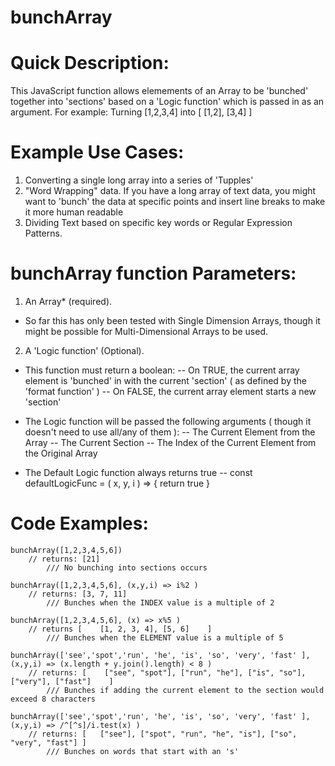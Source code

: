 # bunchArray #

# Quick Description:
This JavaScript function allows elemements of an Array to be 'bunched' together into 'sections' based on a 'Logic function' which is passed in as an argument. 
  For example: Turning [1,2,3,4] into [ [1,2], [3,4] ] 

# Example Use Cases: 
1. Converting a single long array into a series of 'Tupples'
2. "Word Wrapping" data. If you have a long array of text data, you might want to 'bunch' the data at specific points and insert line breaks to make it more human readable
3. Dividing Text based on specific key words or Regular Expression Patterns.   

# bunchArray function Parameters: 

 1. An Array* (required).
  * So far this has only been tested with Single Dimension Arrays, though it might be possible for Multi-Dimensional Arrays to be used. 
  
 2. A 'Logic function' (Optional). 
  - This function must return a boolean:
    -- On TRUE, the current array element is 'bunched' in with the current 'section' ( as defined by the 'format function' )
    -- On FALSE, the current array element starts a new 'section'

  - The Logic function will be passed the following arguments ( though it doesn't need to use all/any of them ):
    -- The Current Element from the Array
    -- The Current Section
    -- The Index of the Current Element from the Original Array
    
  - The Default Logic function always returns true
    --   const defaultLogicFunc = ( x, y, i ) => { return true }

# Code Examples:

	bunchArray([1,2,3,4,5,6]) 
		// returns:	[21]
            /// No bunching into sections occurs

	bunchArray([1,2,3,4,5,6], (x,y,i) => i%2 )
		// returns:	[3, 7, 11] 
            /// Bunches when the INDEX value is a multiple of 2 
 
    bunchArray([1,2,3,4,5,6], (x) => x%5 )
        // returns [    [1, 2, 3, 4], [5, 6]    ]
            /// Bunches when the ELEMENT value is a multiple of 5
 
    bunchArray(['see','spot','run', 'he', 'is', 'so', 'very', 'fast' ], (x,y,i) => (x.length + y.join().length) < 8 )  
        // returns: [    ["see", "spot"], ["run", "he"], ["is", "so"], ["very"], ["fast"]    ]
            /// Bunches if adding the current element to the section would exceed 8 characters

    bunchArray(['see','spot','run', 'he', 'is', 'so', 'very', 'fast' ], (x,y,i) => /^[^s]/i.test(x) )
        // returns: [   ["see"], ["spot", "run", "he", "is"], ["so", "very", "fast"] ]
            /// Bunches on words that start with an 's'        
